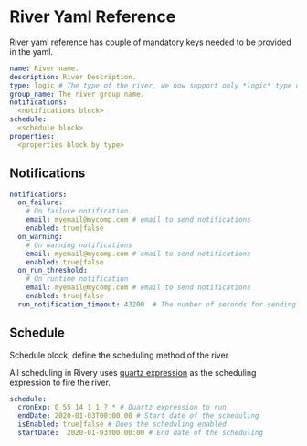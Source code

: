 # River Yaml Reference
River yaml reference has couple of mandatory keys needed to be provided in the yaml.

```yaml
name: River name. 
description: River Description. 
type: logic # The type of the river, we now support only *logic* type of river. 
group_name: The river group name.
notifications: 
  <notifications block>
schedule: 
  <schedule block>
properties: 
  <properties block by type>
```

## Notifications
```yaml
notifications: 
  on_failure: 
    # On failure notification. 
    email: myemail@mycomp.com # email to send notifications
    enabled: true|false 
  on_warning:
    # On warning notifications
    email: myemail@mycomp.com # email to send notifications
    enabled: true|false 
  on_run_threshold:
    # On runtime notification 
    email: myemail@mycomp.com # email to send notifications
    enabled: true|false
  run_notification_timeout: 43200  # The number of seconds for sending a notification timeout, up to 43200 (12 hours).
```

## Schedule
Schedule block, define the scheduling method of the river

All scheduling in Rivery uses [quartz expression](https://www.freeformatter.com/cron-expression-generator-quartz.html) as the scheduling expression to fire the river.

```yaml
schedule:
  cronExp: 0 55 14 1 1 ? * # Quartz expression to run
  endDate: 2020-01-03T00:00:00 # Start date of the scheduling
  isEnabled: true|false # Does the scheduling enabled
  startDate:  2020-01-03T00:00:00 # End date of the scheduling
```


